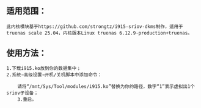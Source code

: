 # 
## 适用范围：
    此内核模块基于https://github.com/strongtz/i915-sriov-dkms制作，适用于truenas scale 25.04，内核版本Linux truenas 6.12.9-production+truenas。

## 使用方法：
    1.下载i915.ko放到你的数据集中；
    2.系统→高级设置→开机/关机脚本中添加命令：
```rmmod -f i915 && insmod /mnt/Sys/Tool/modules/i915.ko max_vfs=7 enable_guc=3 && echo "1" > /sys/devices/pci0000:00/0000:00:02.0/sriov_numvfs
    请将“/mnt/Sys/Tool/modules/i915.ko”替换为你的路径，数字“1”表示虚拟出1个sriov子设备；
    3.重启。
